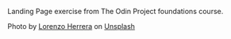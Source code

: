 Landing Page exercise from The Odin Project foundations course.

Photo by <a href="https://unsplash.com/@lorenzoherrera?utm_source=unsplash&utm_medium=referral&utm_content=creditCopyText">Lorenzo Herrera</a> on <a href="https://unsplash.com/photos/p0j-mE6mGo4?utm_source=unsplash&utm_medium=referral&utm_content=creditCopyText">Unsplash</a>
  
